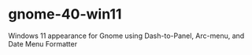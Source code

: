 # gnome-40-win11
Windows 11 appearance for Gnome using Dash-to-Panel, Arc-menu, and Date Menu Formatter
